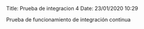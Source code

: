 Title: Prueba de integracion 4
Date: 23/01/2020 10:29

Prueba de funcionamiento de integración continua
